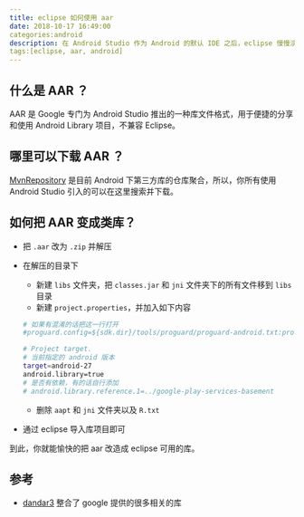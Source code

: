 ```yaml
---
title: eclipse 如何使用 aar
date: 2018-10-17 16:49:00
categories:android
description: 在 Android Studio 作为 Android 的默认 IDE 之后，eclipse 慢慢淡出视野，但还有不少公司还是用着 eclipse，那么现在很多开源项目包括第三方 SDK 都慢慢抛弃输出 jar，使得 eclipse 能支持的越来越少。
tags:[eclipse, aar, android]
---
```


## 什么是 AAR ？

AAR 是 Google 专门为 Android Studio 推出的一种库文件格式，用于便捷的分享和使用 Android Library 项目，不兼容 Eclipse。

## 哪里可以下载 AAR ？

[MvnRepository](https://mvnrepository.com/) 是目前 Android 下第三方库的仓库聚合，所以，你所有使用 Android Studio 引入的可以在这里搜索并下载。

## 如何把 AAR 变成类库？

* 把 `.aar` 改为 `.zip` 并解压
* 在解压的目录下
    * 新建 `libs` 文件夹，把 `classes.jar` 和 `jni` 文件夹下的所有文件移到 `libs` 目录
    * 新建 `project.properties`，并加入如下内容

    ``` bash
    # 如果有混淆的话把这一行打开
    #proguard.config=${sdk.dir}/tools/proguard/proguard-android.txt:proguard-project.txt

    # Project target.
    # 当前指定的 android 版本
    target=android-27
    android.library=true
    # 是否有依赖，有的话自行添加
    # android.library.reference.1=../google-play-services-basement
    ```

    * 删除 `aapt` 和 `jni` 文件夹以及 `R.txt`
* 通过 eclipse 导入库项目即可

到此，你就能愉快的把 aar 改造成 eclipse 可用的库。

## 参考

* [dandar3](https://github.com/dandar3) 整合了 google 提供的很多相关的库

